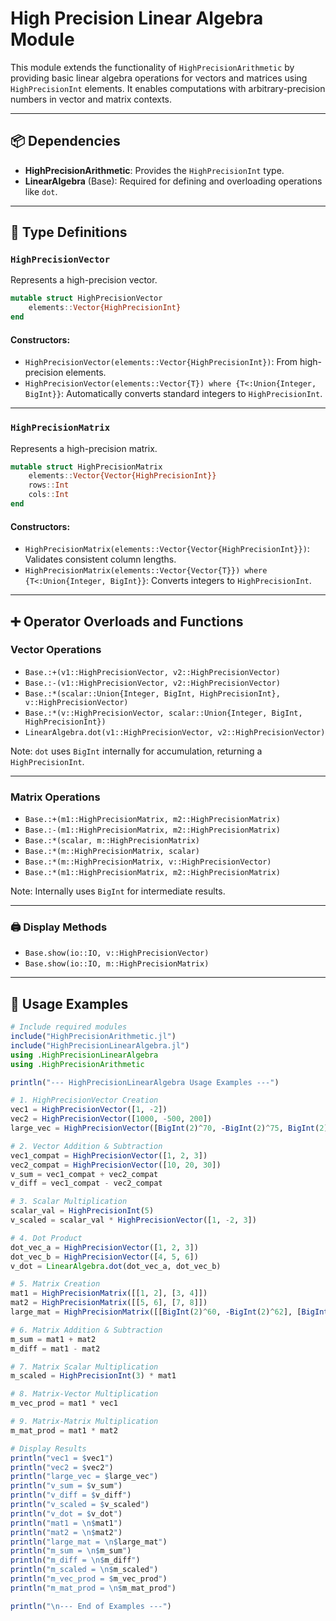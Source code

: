 # High Precision Linear Algebra Module

This module extends the functionality of `HighPrecisionArithmetic` by providing basic linear algebra operations for vectors and matrices using `HighPrecisionInt` elements. It enables computations with arbitrary-precision numbers in vector and matrix contexts.

---

## 📦 Dependencies

- **HighPrecisionArithmetic**: Provides the `HighPrecisionInt` type.
- **LinearAlgebra** (Base): Required for defining and overloading operations like `dot`.

---

## 🔧 Type Definitions

### `HighPrecisionVector`

Represents a high-precision vector.

```julia
mutable struct HighPrecisionVector
    elements::Vector{HighPrecisionInt}
end
```

#### Constructors:
- `HighPrecisionVector(elements::Vector{HighPrecisionInt})`: From high-precision elements.
- `HighPrecisionVector(elements::Vector{T}) where {T<:Union{Integer, BigInt}}`: Automatically converts standard integers to `HighPrecisionInt`.

---

### `HighPrecisionMatrix`

Represents a high-precision matrix.

```julia
mutable struct HighPrecisionMatrix
    elements::Vector{Vector{HighPrecisionInt}}
    rows::Int
    cols::Int
end
```

#### Constructors:
- `HighPrecisionMatrix(elements::Vector{Vector{HighPrecisionInt}})`: Validates consistent column lengths.
- `HighPrecisionMatrix(elements::Vector{Vector{T}}) where {T<:Union{Integer, BigInt}}`: Converts integers to `HighPrecisionInt`.

---

## ➕ Operator Overloads and Functions

### Vector Operations

- `Base.:+(v1::HighPrecisionVector, v2::HighPrecisionVector)`
- `Base.:-(v1::HighPrecisionVector, v2::HighPrecisionVector)`
- `Base.:*(scalar::Union{Integer, BigInt, HighPrecisionInt}, v::HighPrecisionVector)`
- `Base.:*(v::HighPrecisionVector, scalar::Union{Integer, BigInt, HighPrecisionInt})`
- `LinearAlgebra.dot(v1::HighPrecisionVector, v2::HighPrecisionVector)`

Note: `dot` uses `BigInt` internally for accumulation, returning a `HighPrecisionInt`.

---

### Matrix Operations

- `Base.:+(m1::HighPrecisionMatrix, m2::HighPrecisionMatrix)`
- `Base.:-(m1::HighPrecisionMatrix, m2::HighPrecisionMatrix)`
- `Base.:*(scalar, m::HighPrecisionMatrix)`
- `Base.:*(m::HighPrecisionMatrix, scalar)`
- `Base.:*(m::HighPrecisionMatrix, v::HighPrecisionVector)`
- `Base.:*(m1::HighPrecisionMatrix, m2::HighPrecisionMatrix)`

Note: Internally uses `BigInt` for intermediate results.

---

### 🖨️ Display Methods

- `Base.show(io::IO, v::HighPrecisionVector)`
- `Base.show(io::IO, m::HighPrecisionMatrix)`

---

## 🧪 Usage Examples

```julia
# Include required modules
include("HighPrecisionArithmetic.jl")
include("HighPrecisionLinearAlgebra.jl")
using .HighPrecisionLinearAlgebra
using .HighPrecisionArithmetic

println("--- HighPrecisionLinearAlgebra Usage Examples ---")

# 1. HighPrecisionVector Creation
vec1 = HighPrecisionVector([1, -2])
vec2 = HighPrecisionVector([1000, -500, 200])
large_vec = HighPrecisionVector([BigInt(2)^70, -BigInt(2)^75, BigInt(2)^80])

# 2. Vector Addition & Subtraction
vec1_compat = HighPrecisionVector([1, 2, 3])
vec2_compat = HighPrecisionVector([10, 20, 30])
v_sum = vec1_compat + vec2_compat
v_diff = vec1_compat - vec2_compat

# 3. Scalar Multiplication
scalar_val = HighPrecisionInt(5)
v_scaled = scalar_val * HighPrecisionVector([1, -2, 3])

# 4. Dot Product
dot_vec_a = HighPrecisionVector([1, 2, 3])
dot_vec_b = HighPrecisionVector([4, 5, 6])
v_dot = LinearAlgebra.dot(dot_vec_a, dot_vec_b)

# 5. Matrix Creation
mat1 = HighPrecisionMatrix([[1, 2], [3, 4]])
mat2 = HighPrecisionMatrix([[5, 6], [7, 8]])
large_mat = HighPrecisionMatrix([[BigInt(2)^60, -BigInt(2)^62], [BigInt(2)^65, BigInt(2)^67]])

# 6. Matrix Addition & Subtraction
m_sum = mat1 + mat2
m_diff = mat1 - mat2

# 7. Matrix Scalar Multiplication
m_scaled = HighPrecisionInt(3) * mat1

# 8. Matrix-Vector Multiplication
m_vec_prod = mat1 * vec1

# 9. Matrix-Matrix Multiplication
m_mat_prod = mat1 * mat2

# Display Results
println("vec1 = $vec1")
println("vec2 = $vec2")
println("large_vec = $large_vec")
println("v_sum = $v_sum")
println("v_diff = $v_diff")
println("v_scaled = $v_scaled")
println("v_dot = $v_dot")
println("mat1 = \n$mat1")
println("mat2 = \n$mat2")
println("large_mat = \n$large_mat")
println("m_sum = \n$m_sum")
println("m_diff = \n$m_diff")
println("m_scaled = \n$m_scaled")
println("m_vec_prod = $m_vec_prod")
println("m_mat_prod = \n$m_mat_prod")

println("\n--- End of Examples ---")
```
